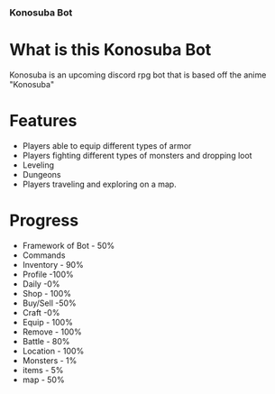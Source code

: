 
### Konosuba Bot

# What is this Konosuba Bot

Konosuba is an upcoming discord rpg bot that is based off the anime "Konosuba"

# Features

- Players able to equip different types of armor
- Players fighting different types of monsters and dropping loot
- Leveling
- Dungeons
- Players traveling and exploring on a map.	

# Progress

- Framework of Bot - 50%
- Commands
 - Inventory - 90%
 - Profile -100%
 - Daily -0%
 - Shop - 100%
 - Buy/Sell -50%
 - Craft -0%
 - Equip - 100%
 - Remove - 100%
 - Battle - 80%
 - Location - 100%
- Monsters - 1%
- items - 5%
- map - 50%
